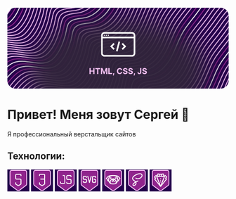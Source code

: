 ![Header](https://raw.githubusercontent.com/lorsalio7/lorsalio7/master/header-banner.png)

# Привет! Меня зовут Сергей :slightly_smiling_face:
Я профессиональный верстальщик сайтов

## Технологии:
![HTML](https://raw.githubusercontent.com/lorsalio7/lorsalio7/master/html-ic.jpg "HTML")  ![CSS](https://raw.githubusercontent.com/lorsalio7/lorsalio7/master/css-ic.jpg "CSS")  ![JS](https://raw.githubusercontent.com/lorsalio7/lorsalio7/master/js-ic.jpg "JS")  ![SVG](https://raw.githubusercontent.com/lorsalio7/lorsalio7/master/svg-ic.jpg "SVG")  ![PUG](https://raw.githubusercontent.com/lorsalio7/lorsalio7/master/pug-ic.jpg "PUG")  ![SASS](https://raw.githubusercontent.com/lorsalio7/lorsalio7/master/sass-ic.jpg "SASS")  ![STYLELINT](https://raw.githubusercontent.com/lorsalio7/lorsalio7/master/stylelint-ic.jpg "STYLELINT")
<!--
**lorsalio7/lorsalio7** is a ✨ _special_ ✨ repository because its `README.md` (this file) appears on your GitHub profile.

Here are some ideas to get you started:

- 🔭 I’m currently working on ...
- 🌱 I’m currently learning ...
- 👯 I’m looking to collaborate on ...
- 🤔 I’m looking for help with ...
- 💬 Ask me about ...
- 📫 How to reach me: ...
- 😄 Pronouns: ...
- ⚡ Fun fact: ...
-->
